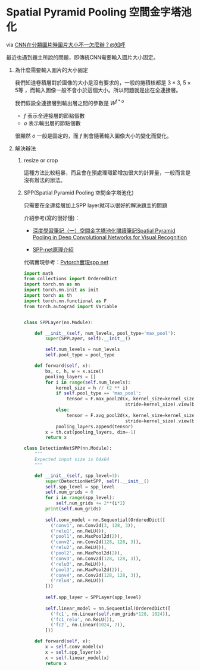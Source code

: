 # Spatial Pyramid Pooling 空間金字塔池化

via [CNN在分類圖片時圖片大小不一怎麼辦？@知呼](https://www.zhihu.com/question/45873400)

最近也遇到題主所說的問題，即傳統CNN需要輸入圖片大小固定。

1. 為什麼需要輸入圖片的大小固定

   我們知道卷積層對於圖像的大小是沒有要求的，一般的捲積核都是 $3\times3$, $5\times5$等 ，而輸入圖像一般不會小於這個大小。所以問題就是出在全連接層。

   我們假設全連接層到輸出層之間的參數是 $W^{f*o}$

   - $f$ 表示全連接層的節點個數
   - $o$ 表示輸出層的節點個數

   很顯然 $o$ 一般是固定的，而 $f$ 則會隨著輸入圖像大小的變化而變化。
   
2. 解決辦法

   1. resize or crop

      這種方法比較粗暴，而且會在預處理環節增加很大的計算量，一般而言是沒有辦法的辦法。

   2. SPP(Spatial Pyramid Pooling 空間金字塔池化)

      只需要在全連接層加上SPP layer就可以很好的解決題主的問題

      介紹參考(寫的很好懂)：

      - [深度學習筆記（一）空間金字塔池化閱讀筆記Spatial Pyramid Pooling in Deep Convolutional Networks for Visual Recognition](https://blog.csdn.net/liyaohhh/article/details/50614380)
      
      - [SPP-net原理介紹](https://x-algo.cn/index.php/2017/01/13/1587/)
      
      代碼實現參考：[Pytorch實現spp net](http://www.erogol.com/spp-network-pytorch/)
      
      ```python
      import math
      from collections import OrderedDict
      import torch.nn as nn
      import torch.nn.init as init
      import torch as th
      import torch.nn.functional as F
      from torch.autograd import Variable
      
      
      class SPPLayer(nn.Module):
      
          def __init__(self, num_levels, pool_type='max_pool'):
              super(SPPLayer, self).__init__()
      
              self.num_levels = num_levels
              self.pool_type = pool_type
      
          def forward(self, x):
              bs, c, h, w = x.size()
              pooling_layers = []
              for i in range(self.num_levels):
                  kernel_size = h // (2 ** i)
                  if self.pool_type == 'max_pool':
                      tensor = F.max_pool2d(x, kernel_size=kernel_size,
                                            stride=kernel_size).view(bs, -1)
                  else:
                      tensor = F.avg_pool2d(x, kernel_size=kernel_size,
                                            stride=kernel_size).view(bs, -1)
                  pooling_layers.append(tensor)
              x = th.cat(pooling_layers, dim=-1)
              return x
      
      class DetectionNetSPP(nn.Module):
          """
          Expected input size is 64x64
          """
      
          def __init__(self, spp_level=3):
              super(DetectionNetSPP, self).__init__()
              self.spp_level = spp_level
              self.num_grids = 0
              for i in range(spp_level):
                  self.num_grids += 2**(i*2)
              print(self.num_grids)
                  
              self.conv_model = nn.Sequential(OrderedDict([
                ('conv1', nn.Conv2d(3, 128, 3)), 
                ('relu1', nn.ReLU()),
                ('pool1', nn.MaxPool2d(2)),
                ('conv2', nn.Conv2d(128, 128, 3)),
                ('relu2', nn.ReLU()),
                ('pool2', nn.MaxPool2d(2)),
                ('conv3', nn.Conv2d(128, 128, 3)), 
                ('relu3', nn.ReLU()),
                ('pool3', nn.MaxPool2d(2)),
                ('conv4', nn.Conv2d(128, 128, 3)),
                ('relu4', nn.ReLU())
              ]))
              
              self.spp_layer = SPPLayer(spp_level)
              
              self.linear_model = nn.Sequential(OrderedDict([
                ('fc1', nn.Linear(self.num_grids*128, 1024)),
                ('fc1_relu', nn.ReLU()),
                ('fc2', nn.Linear(1024, 2)),
              ]))
      
          def forward(self, x):
              x = self.conv_model(x)
              x = self.spp_layer(x)
              x = self.linear_model(x)
              return x
      ```
      
      
      
      

